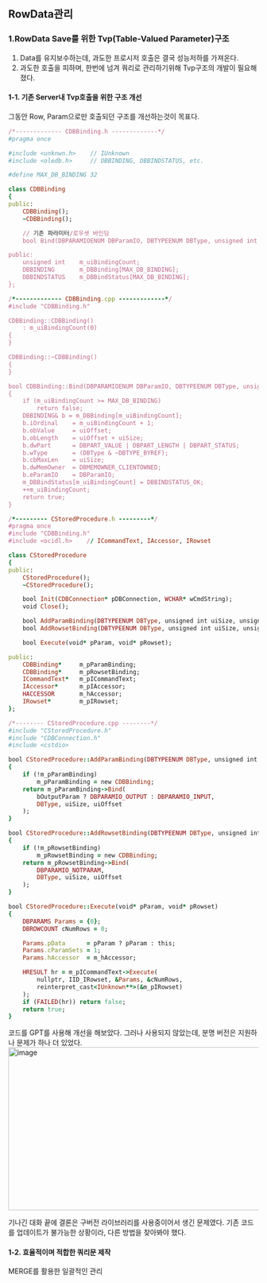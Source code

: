 
## RowData관리

### 1.RowData Save를 위한 Tvp(Table-Valued Parameter)구조 

1. Data를 유지보수하는데, 과도한 프로시저 호출은 결국 성능저하를 가져온다.
2. 과도한 호출을 피하며, 한번에 넘겨 쿼리로 관리하기위해 Tvp구조의 개발이 필요해 졌다.

#### 1-1. 기존 Server내 Tvp호출을 위한 구조 개선
그동안 Row, Param으로만 호출되던 구조를 개선하는것이 목표다.
```ruby
/*------------- CDBBinding.h -------------*/
#pragma once

#include <unknwn.h>    // IUnknown
#include <oledb.h>     // DBBINDING, DBBINDSTATUS, etc.

#define MAX_DB_BINDING 32

class CDBBinding
{
public:
    CDBBinding();
    ~CDBBinding();

    // 기존 파라미터/로우셋 바인딩
    bool Bind(DBPARAMIOENUM DBParamIO, DBTYPEENUM DBType, unsigned int uiSize, unsigned int uiOffset);

public:
    unsigned int    m_uiBindingCount;
    DBBINDING       m_DBBinding[MAX_DB_BINDING];
    DBBINDSTATUS    m_DBBindStatus[MAX_DB_BINDING];
};

/*------------- CDBBinding.cpp -------------*/
#include "CDBBinding.h"

CDBBinding::CDBBinding()
    : m_uiBindingCount(0)
{
}

CDBBinding::~CDBBinding()
{
}

bool CDBBinding::Bind(DBPARAMIOENUM DBParamIO, DBTYPEENUM DBType, unsigned int uiSize, unsigned int uiOffset)
{
    if (m_uiBindingCount >= MAX_DB_BINDING)
        return false;
    DBBINDING& b = m_DBBinding[m_uiBindingCount];
    b.iOrdinal    = m_uiBindingCount + 1;
    b.obValue     = uiOffset;
    b.obLength    = uiOffset + uiSize;
    b.dwPart      = DBPART_VALUE | DBPART_LENGTH | DBPART_STATUS;
    b.wType       = (DBType & ~DBTYPE_BYREF);
    b.cbMaxLen    = uiSize;
    b.dwMemOwner  = DBMEMOWNER_CLIENTOWNED;
    b.eParamIO    = DBParamIO;
    m_DBBindStatus[m_uiBindingCount] = DBBINDSTATUS_OK;
    ++m_uiBindingCount;
    return true;
}

/*--------- CStoredProcedure.h ---------*/
#pragma once
#include "CDBBinding.h"
#include <ocidl.h>    // ICommandText, IAccessor, IRowset

class CStoredProcedure
{
public:
    CStoredProcedure();
    ~CStoredProcedure();

    bool Init(CDBConnection* pDBConnection, WCHAR* wCmdString);
    void Close();

    bool AddParamBinding(DBTYPEENUM DBType, unsigned int uiSize, unsigned int uiOffset, bool bOutputParam=false);
    bool AddRowsetBinding(DBTYPEENUM DBType, unsigned int uiSize, unsigned int uiOffset);

    bool Execute(void* pParam, void* pRowset);

public:
    CDBBinding*     m_pParamBinding;
    CDBBinding*     m_pRowsetBinding;
    ICommandText*   m_pICommandText;
    IAccessor*      m_pIAccessor;
    HACCESSOR       m_hAccessor;
    IRowset*        m_pIRowset;
};

/*-------- CStoredProcedure.cpp --------*/
#include "CStoredProcedure.h"
#include "CDBConnection.h"
#include <cstdio>

bool CStoredProcedure::AddParamBinding(DBTYPEENUM DBType, unsigned int uiSize, unsigned int uiOffset, bool bOutputParam)
{
    if (!m_pParamBinding)
        m_pParamBinding = new CDBBinding;
    return m_pParamBinding->Bind(
        bOutputParam ? DBPARAMIO_OUTPUT : DBPARAMIO_INPUT,
        DBType, uiSize, uiOffset
    );
}

bool CStoredProcedure::AddRowsetBinding(DBTYPEENUM DBType, unsigned int uiSize, unsigned int uiOffset)
{
    if (!m_pRowsetBinding)
        m_pRowsetBinding = new CDBBinding;
    return m_pRowsetBinding->Bind(
        DBPARAMIO_NOTPARAM,
        DBType, uiSize, uiOffset
    );
}

bool CStoredProcedure::Execute(void* pParam, void* pRowset)
{
    DBPARAMS Params = {0};
    DBROWCOUNT cNumRows = 0;

    Params.pData      = pParam ? pParam : this;
    Params.cParamSets = 1;
    Params.hAccessor  = m_hAccessor;

    HRESULT hr = m_pICommandText->Execute(
        nullptr, IID_IRowset, &Params, &cNumRows,
        reinterpret_cast<IUnknown**>(&m_pIRowset)
    );
    if (FAILED(hr)) return false;
    return true;
}
```
코드를 GPT를 사용해 개선을 해보았다. 그러나 사용되지 않았는데, 분명 버전은 지원하나 문제가 하나 더 있었다.
<img width="645" height="328" alt="image" src="https://github.com/user-attachments/assets/06b9f0cf-69b9-4992-b759-da61294732e9" />

기나긴 대화 끝에 결론은 구버전 라이브러리를 사용중이어서 생긴 문제였다. 기존 코드를 업데이트가 불가능한 상황이라, 다른 방법을 찾아봐야 했다.
#### 1-2. 효율적이며 적합한 쿼리문 제작
MERGE를 활용한 일괄적인 관리
